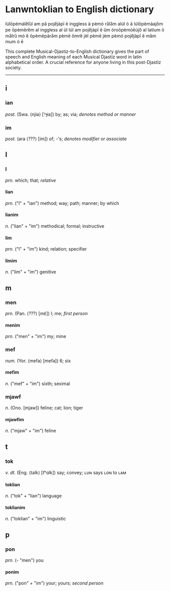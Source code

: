 # Lanwntoklian to English dictionary

lúlōpèmàle̋lȕl am pā poje̋jàpī ē inggless à pèmó ra̋la̋m alúl ó ā lúlōpèmàajőm pe ōpèmēre̋m al inggless al ūl lúl am poje̋jàpī ē űm óroōpèmóēújȍ al latium ō ma̋lrȕ mó ȅ ōpèmēpāra̋m pèmē őmrȅ jèl pèmē jèm pèmó poje̋jàpī ē mȁm mum ó ē

This complete Musical-Djastiz-to-English dictionary gives the part of speech and English meaning of each Musical Djastiz word in latin alphabetical order. A crucial reference for anyone living in this post-Djastiz society.

______

## i

### ian

_post._ (Swa. &langle;njia&rangle; \[ˈᶮɟia\])
by; as; via; _denotes method or manner_

### im

_post._ (ara &langle;???&rangle; \[im\])
of; -'s; _denotes modifier or associate_

## l

### l

_prn._
which; that; _relative_

#### lian

_prn._ ("l" + "ian")
method; way; path; manner; by which

#### lianim

_n._ ("lian" + "im")
methodical; formal; instructive

#### lim

_prn._ ("l" + "im")
kind; relation; specifier

#### limim

_n._ ("lim" + "im")
genitive

## m

### men

_prn._ (Pan. &lang;???&rang; \[mɛ̃\])
I; me; _first person_

#### menim

_prn._ ("men" + "im")
my; mine

### mef

_num._ (Yor. &lang;mefa&rang; \[mefa\])
6; six

#### mefim

_n._ ("mef" + "im")
sixth; seximal

### mjawf

_n._ (Ono. [mjaw])
feline; cat; lion; tiger

#### mjawfim

_n._ ("mjaw" + "im")
feline

## t

### tok

_v. dt._ (Eng. &lang;talk&rang; \[tʰɑlk\])
say; convey; ʟᴜɴ says ʟᴏɴ to ʟᴀᴍ

#### toklian

_n._ ("tok" + "lian")
language

#### toklianim

_n._ ("toklian" + "im")
linguistic

## p

### pon

_prn._ (- "men")
you

#### ponim

_prn._ ("pon" + "im")
your; yours; _second person_

